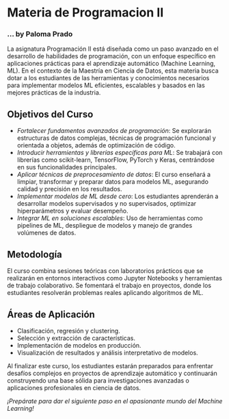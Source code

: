 # Materia de Programacion II
### ... by Paloma Prado
La asignatura Programación II está diseñada como un paso avanzado en el desarrollo de habilidades de programación, con un enfoque específico en aplicaciones prácticas para el aprendizaje automático (Machine Learning, ML). En el contexto de la Maestría en Ciencia de Datos, esta materia busca dotar a los estudiantes de las herramientas y conocimientos necesarios para implementar modelos ML eficientes, escalables y basados en las mejores prácticas de la industria.
## Objetivos del Curso
* _Fortalecer fundamentos avanzados de programación_: Se explorarán estructuras de datos complejas, técnicas de programación funcional y orientada a objetos, además de optimización de código.
* _Introducir herramientas y librerías específicas para ML_: Se trabajará con librerías como scikit-learn, TensorFlow, PyTorch y Keras, centrándose en sus funcionalidades principales.
* _Aplicar técnicas de preprocesamiento de datos_: El curso enseñará a limpiar, transformar y preparar datos para modelos ML, asegurando calidad y precisión en los resultados.
* _Implementar modelos de ML desde cero_: Los estudiantes aprenderán a desarrollar modelos supervisados y no supervisados, optimizar hiperparámetros y evaluar desempeño.
* _Integrar ML en soluciones escalables_: Uso de herramientas como pipelines de ML, despliegue de modelos y manejo de grandes volúmenes de datos.

## Metodología
El curso combina sesiones teóricas con laboratorios prácticos que se realizarán en entornos interactivos como Jupyter Notebooks y herramientas de trabajo colaborativo. Se fomentará el trabajo en proyectos, donde los estudiantes resolverán problemas reales aplicando algoritmos de ML.
## Áreas de Aplicación
* Clasificación, regresión y clustering.
* Selección y extracción de características.
* Implementación de modelos en producción.
* Visualización de resultados y análisis interpretativo de modelos.

Al finalizar este curso, los estudiantes estarán preparados para enfrentar desafíos complejos en proyectos de aprendizaje automático y continuarán construyendo una base sólida para investigaciones avanzadas o aplicaciones profesionales en ciencia de datos.

_¡Prepárate para dar el siguiente paso en el apasionante mundo del Machine Learning!_
